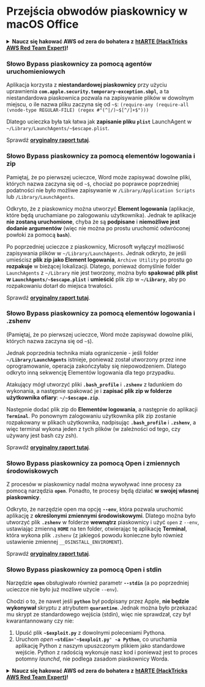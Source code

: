 # Przejścia obwodów piaskownicy w macOS Office

<details>

<summary><strong>Naucz się hakować AWS od zera do bohatera z</strong> <a href="https://training.hacktricks.xyz/courses/arte"><strong>htARTE (HackTricks AWS Red Team Expert)</strong></a><strong>!</strong></summary>

Inne sposoby wsparcia HackTricks:

* Jeśli chcesz zobaczyć swoją **firmę reklamowaną w HackTricks** lub **pobrać HackTricks w formacie PDF**, sprawdź [**PLAN SUBSKRYPCJI**](https://github.com/sponsors/carlospolop)!
* Zdobądź [**oficjalne gadżety PEASS & HackTricks**](https://peass.creator-spring.com)
* Odkryj [**Rodzinę PEASS**](https://opensea.io/collection/the-peass-family), naszą kolekcję ekskluzywnych [**NFT**](https://opensea.io/collection/the-peass-family)
* **Dołącz do** 💬 [**grupy Discord**](https://discord.gg/hRep4RUj7f) lub [**grupy telegramowej**](https://t.me/peass) lub **śledź** nas na **Twitterze** 🐦 [**@carlospolopm**](https://twitter.com/hacktricks_live)**.**
* **Podziel się swoimi sztuczkami hakerskimi, przesyłając PR-y do** [**HackTricks**](https://github.com/carlospolop/hacktricks) i [**HackTricks Cloud**](https://github.com/carlospolop/hacktricks-cloud) repozytoriów GitHub.

</details>

### Słowo Bypass piaskownicy za pomocą agentów uruchomieniowych

Aplikacja korzysta z **niestandardowej piaskownicy** przy użyciu uprawnienia **`com.apple.security.temporary-exception.sbpl`**, a ta niestandardowa piaskownica pozwala na zapisywanie plików w dowolnym miejscu, o ile nazwa pliku zaczyna się od `~$`: `(require-any (require-all (vnode-type REGULAR-FILE) (regex #"(^|/)~$[^/]+$")))`

Dlatego ucieczka była tak łatwa jak **zapisanie pliku `plist`** LaunchAgent w `~/Library/LaunchAgents/~$escape.plist`.

Sprawdź [**oryginalny raport tutaj**](https://www.mdsec.co.uk/2018/08/escaping-the-sandbox-microsoft-office-on-macos/).

### Słowo Bypass piaskownicy za pomocą elementów logowania i zip

Pamiętaj, że po pierwszej ucieczce, Word może zapisywać dowolne pliki, których nazwa zaczyna się od `~$`, chociaż po poprawce poprzedniej podatności nie było możliwe zapisywanie w `/Library/Application Scripts` lub `/Library/LaunchAgents`.

Odkryto, że z piaskownicy można utworzyć **Element logowania** (aplikacje, które będą uruchamiane po zalogowaniu użytkownika). Jednak te aplikacje **nie zostaną uruchomione**, chyba że są **podpisane** i **niemożliwe jest dodanie argumentów** (więc nie można po prostu uruchomić odwróconej powłoki za pomocą **`bash`**).

Po poprzedniej ucieczce z piaskownicy, Microsoft wyłączył możliwość zapisywania plików w `~/Library/LaunchAgents`. Jednak odkryto, że jeśli umieścisz **plik zip jako Element logowania**, `Archive Utility` po prostu go **rozpakuje** w bieżącej lokalizacji. Dlatego, ponieważ domyślnie folder `LaunchAgents` z `~/Library` nie jest tworzony, można było **spakować plik plist w `LaunchAgents/~$escape.plist`** i **umieścić** plik zip w **`~/Library`**, aby po rozpakowaniu dotarł do miejsca trwałości.

Sprawdź [**oryginalny raport tutaj**](https://objective-see.org/blog/blog\_0x4B.html).

### Słowo Bypass piaskownicy za pomocą elementów logowania i .zshenv

(Pamiętaj, że po pierwszej ucieczce, Word może zapisywać dowolne pliki, których nazwa zaczyna się od `~$`).

Jednak poprzednia technika miała ograniczenie - jeśli folder **`~/Library/LaunchAgents`** istnieje, ponieważ został utworzony przez inne oprogramowanie, operacja zakończyłaby się niepowodzeniem. Dlatego odkryto inną sekwencję Elementów logowania dla tego przypadku.

Atakujący mógł utworzyć pliki **`.bash_profile`** i **`.zshenv`** z ładunkiem do wykonania, a następnie spakować je i **zapisać plik zip w folderze użytkownika ofiary**: **`~/~$escape.zip`**.

Następnie dodać plik zip do **Elementów logowania**, a następnie do aplikacji **`Terminal`**. Po ponownym zalogowaniu użytkownika plik zip zostanie rozpakowany w plikach użytkownika, nadpisując **`.bash_profile`** i **`.zshenv`**, a więc terminal wykona jeden z tych plików (w zależności od tego, czy używany jest bash czy zsh).

Sprawdź [**oryginalny raport tutaj**](https://desi-jarvis.medium.com/office365-macos-sandbox-escape-fcce4fa4123c).

### Słowo Bypass piaskownicy za pomocą Open i zmiennych środowiskowych

Z procesów w piaskownicy nadal można wywoływać inne procesy za pomocą narzędzia **`open`**. Ponadto, te procesy będą działać **w swojej własnej piaskownicy**.

Odkryto, że narzędzie open ma opcję **`--env`**, która pozwala uruchomić aplikację z **określonymi zmiennymi środowiskowymi**. Dlatego można było utworzyć plik **`.zshenv`** w folderze **wewnątrz** piaskownicy i użyć `open` z `--env`, ustawiając zmienną **`HOME`** na ten folder, otwierając tę aplikację **Terminal**, która wykona plik `.zshenv` (z jakiegoś powodu konieczne było również ustawienie zmiennej `__OSINSTALL_ENVIROMENT`).

Sprawdź [**oryginalny raport tutaj**](https://perception-point.io/blog/technical-analysis-of-cve-2021-30864/).

### Słowo Bypass piaskownicy za pomocą Open i stdin

Narzędzie **`open`** obsługiwało również parametr **`--stdin`** (a po poprzedniej ucieczce nie było już możliwe użycie `--env`).

Chodzi o to, że nawet jeśli **`python`** był podpisany przez Apple, **nie będzie wykonywał** skryptu z atrybutem **`quarantine`**. Jednak można było przekazać mu skrypt ze standardowego wejścia (stdin), więc nie sprawdzał, czy był kwarantannowany czy nie:&#x20;

1. Upuść plik **`~$exploit.py`** z dowolnymi poleceniami Pythona.
2. Uruchom _open_ **`–stdin='~$exploit.py' -a Python`**, co uruchamia aplikację Python z naszym upuszczonym plikiem jako standardowe wejście. Python z radością wykonuje nasz kod i ponieważ jest to proces potomny _launchd_, nie podlega zasadom piaskownicy Worda.

<details>

<summary><strong>Naucz się hakować AWS od zera do bohatera z</strong> <a href="https://training.hacktricks.xyz/courses/arte"><strong>htARTE (HackTricks AWS Red Team Expert)</strong></a><strong>!</strong></summary>

Inne sposoby wsparcia HackTricks:

* Jeśli chcesz zobaczyć swoją **firmę reklamowaną w HackTricks** lub **pobrać HackTricks w formacie PDF**, sprawdź [**PLAN SUBSKRYPCJI**](https://github.com/sponsors/carlospolop)!
* Zdobądź [**oficjalne gadżety PEASS & HackTricks**](https://peass.creator-spring.com)
* Odkryj [**Rodzinę PEASS**](https://opensea.io/collection/the-peass-family), naszą kolekcję ekskluzywnych [**NFT**](https://opensea.io/collection/the-peass-family)
* **Dołącz do** 💬 [**grupy Discord**](https://discord.gg/hRep4RUj7f) lub [
